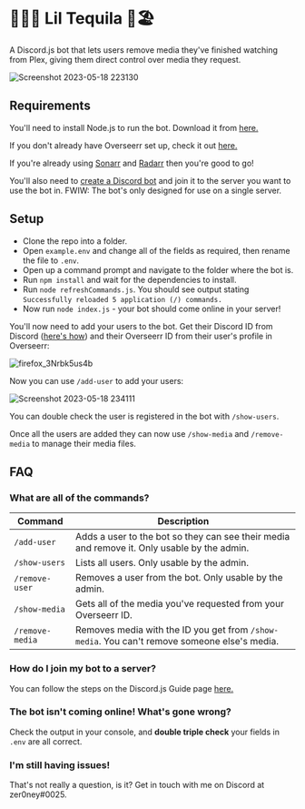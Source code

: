 # 😵‍💫:tumbler_glass: Lil Tequila 🌅🏖️

A Discord.js bot that lets users remove media they've finished watching from Plex, giving them direct control over media they request. 

![Screenshot 2023-05-18 223130](https://github.com/zer0ney/LilTequila/assets/19390566/d0021776-fbab-4db9-ad21-608b5a6508ab)

## Requirements

You'll need to install Node.js to run the bot. Download it from [here.](https://nodejs.org/en)

If you don't already have Overseerr set up, check it out [here.](https://overseerr.dev/)

If you're already using [Sonarr](https://sonarr.tv/) and [Radarr](https://radarr.video/) then you're good to go!

You'll also need to [create a Discord bot](https://discord.com/developers/applications) and join it to the server you want to use the bot in.
FWIW: The bot's only designed for use on a single server.

## Setup

- Clone the repo into a folder.
- Open `example.env` and change all of the fields as required, then rename the file to `.env`.
- Open up a command prompt and navigate to the folder where the bot is.
- Run `npm install` and wait for the dependencies to install.
- Run `node refreshCommands.js`. You should see output stating `Successfully reloaded 5 application (/) commands.`
- Now run `node index.js` - your bot should come online in your server!

You'll now need to add your users to the bot. Get their Discord ID from Discord ([here's how](https://support.discord.com/hc/en-us/articles/206346498-Where-can-I-find-my-User-Server-Message-ID-)) and their Overseerr ID from their user's profile in Overseerr:

![firefox_3Nrbk5us4b](https://github.com/zer0ney/LilTequila/assets/19390566/6deab4cd-50c5-4c2e-a9a2-83a5220f130e)

Now you can use `/add-user` to add your users:

![Screenshot 2023-05-18 234111](https://github.com/zer0ney/LilTequila/assets/19390566/43a76915-571f-4830-8737-943670695997)

You can double check the user is registered in the bot with `/show-users`.

Once all the users are added they can now use `/show-media` and `/remove-media` to manage their media files.

## FAQ

### What are all of the commands?

| Command | Description |
| --- | --- |
| `/add-user`  | Adds a user to the bot so they can see their media and remove it. Only usable by the admin.  |
| `/show-users`  | Lists all users. Only usable by the admin.  |
| `/remove-user` | Removes a user from the bot. Only usable by the admin. |
| `/show-media` | Gets all of the media you've requested from your Overseerr ID. |
| `/remove-media` | Removes media with the ID you get from `/show-media`. You can't remove someone else's media. |

### How do I join my bot to a server?

You can follow the steps on the Discord.js Guide page [here.](https://discordjs.guide/preparations/adding-your-bot-to-servers.html#bot-invite-links)

### The bot isn't coming online! What's gone wrong?

Check the output in your console, and **double triple check** your fields in `.env` are all correct.

### I'm still having issues!

That's not really a question, is it? Get in touch with me on Discord at zer0ney#0025.
